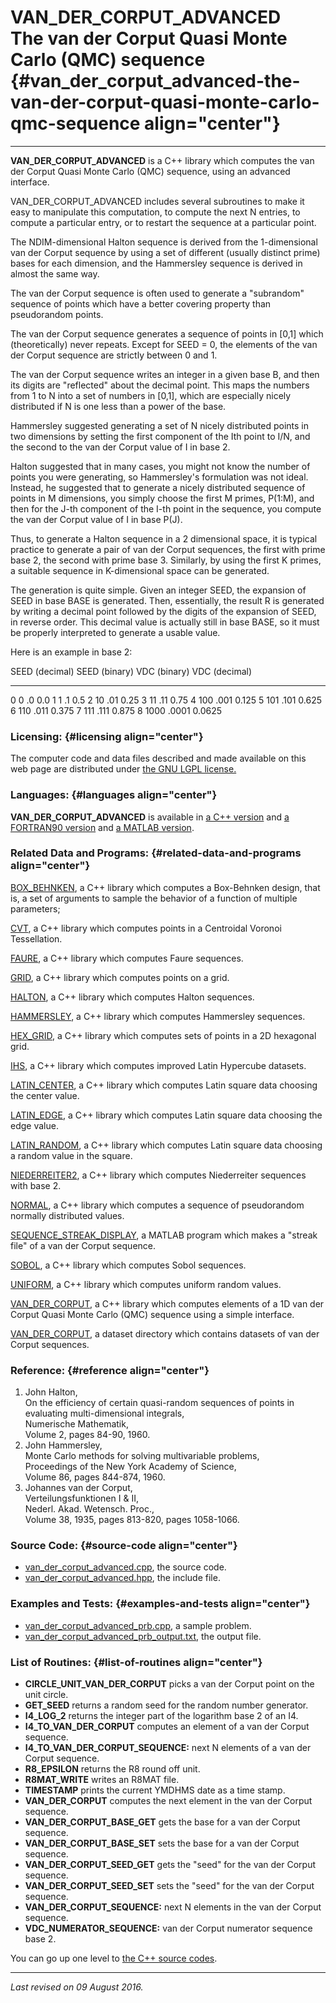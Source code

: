VAN\_DER\_CORPUT\_ADVANCED\
The van der Corput Quasi Monte Carlo (QMC) sequence {#van_der_corput_advanced-the-van-der-corput-quasi-monte-carlo-qmc-sequence align="center"}
===================================================

------------------------------------------------------------------------

**VAN\_DER\_CORPUT\_ADVANCED** is a C++ library which computes the van
der Corput Quasi Monte Carlo (QMC) sequence, using an advanced
interface.

VAN\_DER\_CORPUT\_ADVANCED includes several subroutines to make it easy
to manipulate this computation, to compute the next N entries, to
compute a particular entry, or to restart the sequence at a particular
point.

The NDIM-dimensional Halton sequence is derived from the 1-dimensional
van der Corput sequence by using a set of different (usually distinct
prime) bases for each dimension, and the Hammersley sequence is derived
in almost the same way.

The van der Corput sequence is often used to generate a "subrandom"
sequence of points which have a better covering property than
pseudorandom points.

The van der Corput sequence generates a sequence of points in \[0,1\]
which (theoretically) never repeats. Except for SEED = 0, the elements
of the van der Corput sequence are strictly between 0 and 1.

The van der Corput sequence writes an integer in a given base B, and
then its digits are "reflected" about the decimal point. This maps the
numbers from 1 to N into a set of numbers in \[0,1\], which are
especially nicely distributed if N is one less than a power of the base.

Hammersley suggested generating a set of N nicely distributed points in
two dimensions by setting the first component of the Ith point to I/N,
and the second to the van der Corput value of I in base 2.

Halton suggested that in many cases, you might not know the number of
points you were generating, so Hammersley's formulation was not ideal.
Instead, he suggested that to generate a nicely distributed sequence of
points in M dimensions, you simply choose the first M primes, P(1:M),
and then for the J-th component of the I-th point in the sequence, you
compute the van der Corput value of I in base P(J).

Thus, to generate a Halton sequence in a 2 dimensional space, it is
typical practice to generate a pair of van der Corput sequences, the
first with prime base 2, the second with prime base 3. Similarly, by
using the first K primes, a suitable sequence in K-dimensional space can
be generated.

The generation is quite simple. Given an integer SEED, the expansion of
SEED in base BASE is generated. Then, essentially, the result R is
generated by writing a decimal point followed by the digits of the
expansion of SEED, in reverse order. This decimal value is actually
still in base BASE, so it must be properly interpreted to generate a
usable value.

Here is an example in base 2:

  SEED (decimal)   SEED (binary)   VDC (binary)   VDC (decimal)
  ---------------- --------------- -------------- ---------------
  0                0               .0             0.0
  1                1               .1             0.5
  2                10              .01            0.25
  3                11              .11            0.75
  4                100             .001           0.125
  5                101             .101           0.625
  6                110             .011           0.375
  7                111             .111           0.875
  8                1000            .0001          0.0625

### Licensing: {#licensing align="center"}

The computer code and data files described and made available on this
web page are distributed under [the GNU LGPL
license.](../../txt/gnu_lgpl.txt)

### Languages: {#languages align="center"}

**VAN\_DER\_CORPUT\_ADVANCED** is available in [a C++
version](../../cpp_src/van_der_corput/van_der_corput.html) and [a
FORTRAN90 version](../../f_src/van_der_corput/van_der_corput.html) and
[a MATLAB version](../../m_src/van_der_corput/van_der_corput.html).

### Related Data and Programs: {#related-data-and-programs align="center"}

[BOX\_BEHNKEN](../../cpp_src/box_behnken/box_behnken.html), a C++
library which computes a Box-Behnken design, that is, a set of arguments
to sample the behavior of a function of multiple parameters;

[CVT](../../cpp_src/cvt/cvt.html), a C++ library which computes points
in a Centroidal Voronoi Tessellation.

[FAURE](../../cpp_src/faure/faure.html), a C++ library which computes
Faure sequences.

[GRID](../../cpp_src/grid/grid.html), a C++ library which computes
points on a grid.

[HALTON](../../cpp_src/halton/halton.html), a C++ library which computes
Halton sequences.

[HAMMERSLEY](../../cpp_src/hammersley/hammersley.html), a C++ library
which computes Hammersley sequences.

[HEX\_GRID](../../cpp_src/hex_grid/hex_grid.html), a C++ library which
computes sets of points in a 2D hexagonal grid.

[IHS](../../cpp_src/ihs/ihs.html), a C++ library which computes improved
Latin Hypercube datasets.

[LATIN\_CENTER](../../cpp_src/latin_center/latin_center.html), a C++
library which computes Latin square data choosing the center value.

[LATIN\_EDGE](../../cpp_src/latin_edge/latin_edge.html), a C++ library
which computes Latin square data choosing the edge value.

[LATIN\_RANDOM](../../cpp_src/latin_random/latin_random.html), a C++
library which computes Latin square data choosing a random value in the
square.

[NIEDERREITER2](../../cpp_src/niederreiter2/niederreiter2.html), a C++
library which computes Niederreiter sequences with base 2.

[NORMAL](../../cpp_src/normal/normal.html), a C++ library which computes
a sequence of pseudorandom normally distributed values.

[SEQUENCE\_STREAK\_DISPLAY](../../m_src/sequence_streak_display/sequence_streak_display.html),
a MATLAB program which makes a "streak file" of a van der Corput
sequence.

[SOBOL](../../cpp_src/sobol/sobol.html), a C++ library which computes
Sobol sequences.

[UNIFORM](../../cpp_src/uniform/uniform.html), a C++ library which
computes uniform random values.

[VAN\_DER\_CORPUT](../../cpp_src/van_der_corput/van_der_corput.html), a
C++ library which computes elements of a 1D van der Corput Quasi Monte
Carlo (QMC) sequence using a simple interface.

[VAN\_DER\_CORPUT](../../datasets/van_der_corput/van_der_corput.html), a
dataset directory which contains datasets of van der Corput sequences.

### Reference: {#reference align="center"}

1.  John Halton,\
    On the efficiency of certain quasi-random sequences of points in
    evaluating multi-dimensional integrals,\
    Numerische Mathematik,\
    Volume 2, pages 84-90, 1960.
2.  John Hammersley,\
    Monte Carlo methods for solving multivariable problems,\
    Proceedings of the New York Academy of Science,\
    Volume 86, pages 844-874, 1960.
3.  Johannes van der Corput,\
    Verteilungsfunktionen I & II,\
    Nederl. Akad. Wetensch. Proc.,\
    Volume 38, 1935, pages 813-820, pages 1058-1066.

### Source Code: {#source-code align="center"}

-   [van\_der\_corput\_advanced.cpp](van_der_corput_advanced.cpp), the
    source code.
-   [van\_der\_corput\_advanced.hpp](van_der_corput_advanced.hpp), the
    include file.

### Examples and Tests: {#examples-and-tests align="center"}

-   [van\_der\_corput\_advanced\_prb.cpp](van_der_corput_advanced_prb.cpp),
    a sample problem.
-   [van\_der\_corput\_advanced\_prb\_output.txt](van_der_corput_advanced_prb_output.txt),
    the output file.

### List of Routines: {#list-of-routines align="center"}

-   **CIRCLE\_UNIT\_VAN\_DER\_CORPUT** picks a van der Corput point on
    the unit circle.
-   **GET\_SEED** returns a random seed for the random number generator.
-   **I4\_LOG\_2** returns the integer part of the logarithm base 2 of
    an I4.
-   **I4\_TO\_VAN\_DER\_CORPUT** computes an element of a van der Corput
    sequence.
-   **I4\_TO\_VAN\_DER\_CORPUT\_SEQUENCE:** next N elements of a van der
    Corput sequence.
-   **R8\_EPSILON** returns the R8 round off unit.
-   **R8MAT\_WRITE** writes an R8MAT file.
-   **TIMESTAMP** prints the current YMDHMS date as a time stamp.
-   **VAN\_DER\_CORPUT** computes the next element in the van der Corput
    sequence.
-   **VAN\_DER\_CORPUT\_BASE\_GET** gets the base for a van der Corput
    sequence.
-   **VAN\_DER\_CORPUT\_BASE\_SET** sets the base for a van der Corput
    sequence.
-   **VAN\_DER\_CORPUT\_SEED\_GET** gets the "seed" for the van der
    Corput sequence.
-   **VAN\_DER\_CORPUT\_SEED\_SET** sets the "seed" for the van der
    Corput sequence.
-   **VAN\_DER\_CORPUT\_SEQUENCE:** next N elements in the van der
    Corput sequence.
-   **VDC\_NUMERATOR\_SEQUENCE:** van der Corput numerator sequence
    base 2.

You can go up one level to [the C++ source codes](../cpp_src.html).

------------------------------------------------------------------------

*Last revised on 09 August 2016.*
